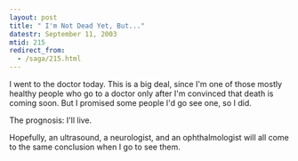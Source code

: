 ```yaml
---
layout: post
title: " I'm Not Dead Yet, But..."
datestr: September 11, 2003
mtid: 215
redirect_from:
  - /saga/215.html
---
```


I went to the doctor today.  This is a big deal, since I'm one of those mostly healthy people who go to a doctor only after I'm convinced that death is coming soon.  But I promised some people I'd go see one, so I did.

The prognosis: I'll live.

Hopefully, an ultrasound, a neurologist, and an ophthalmologist will all come to the same conclusion when I go to see them.

